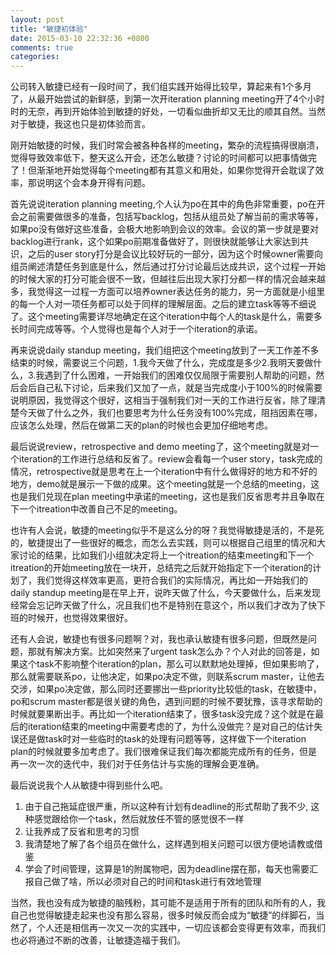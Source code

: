 ```yaml
---
layout: post
title: "敏捷初体验"
date: 2015-03-10 22:32:36 +0800
comments: true
categories: 
---
```

公司转入敏捷已经有一段时间了，我们组实践开始得比较早，算起来有1个多月了，从最开始尝试的新鲜感，到第一次开iteration planning meeting开了4个小时时的无奈，再到开始体验到敏捷的好处，一切看似曲折却又无比的顺其自然。当然对于敏捷，我这也只是初体验而言。

<!-- more -->

刚开始敏捷的时候，我们时常会被各种各样的meeting，繁杂的流程搞得很崩溃，觉得导致效率低下，整天这么开会，还怎么敏捷？讨论的时间都可以把事情做完了！但渐渐地开始觉得每个meeting都有其意义和用处，如果你觉得开会耽误了效率，那说明这个会本身开得有问题。

首先说说iteration planning meeting,个人认为po在其中的角色非常重要，po在开会之前需要做很多的准备，包括写backlog，包括从组员处了解当前的需求等等，如果po没有做好这些准备，会极大地影响到会议的效率。会议的第一步就是要对backlog进行rank，这个如果po前期准备做好了，则很快就能够让大家达到共识，之后的user story打分是会议比较好玩的一部分，因为这个时候owner需要向组员阐述清楚任务到底是什么，然后通过打分讨论最后达成共识，这个过程一开始的时候大家的打分可能会很不一致，但越往后出现大家打分都一样的情况会越来越多，我觉得这一过程一方面可以培养owner表达任务的能力，另一方面就是小组里的每一个人对一项任务都可以处于同样的理解层面。之后的建立task等等不细说了。这个meeting需要详尽地确定在这个iteration中每个人的task是什么，需要多长时间完成等等。个人觉得也是每个人对于一个iteration的承诺。

再来说说daily standup meeting，我们组把这个meeting放到了一天工作差不多结束的时候，需要说三个问题，1.我今天做了什么，完成度是多少2.我明天要做什么，3.我遇到了什么困难，一开始我们的困难仅仅局限于需要别人帮助的问题，然后会后自己私下讨论，后来我们又加了一点，就是当完成度小于100%的时候需要说明原因，我觉得这个很好，这相当于强制我们对一天的工作进行反省，除了理清楚今天做了什么之外，我们也要思考为什么任务没有100%完成，阻挡因素在哪，应该怎么处理，然后在做第二天的plan的时候也会更加仔细地考虑。

最后说说review，retrospective and demo meeting了，这个meeting就是对一个iteration的工作进行总结和反省了。review会看每一个user story，task完成的情况，retrospective就是思考在上一个iteration中有什么做得好的地方和不好的地方，demo就是展示一下做的成果。这个meeting就是一个总结的meeting，这也是我们兑现在plan meeting中承诺的meeting，这也是我们反省思考并且争取在下一个itreation中改善自己不足的meeting。

也许有人会说，敏捷的meeting似乎不是这么分的呀？我觉得敏捷是活的，不是死的，敏捷提出了一些很好的概念，而怎么去实践，则可以根据自己组里的情况和大家讨论的结果，比如我们小组就决定将上一个itreation的结束meeting和下一个itreation的开始meeting放在一块开，总结完之后就开始指定下一个iteration的计划了，我们觉得这样效率更高，更符合我们的实际情况，再比如一开始我们的daily standup meeting是在早上开，说昨天做了什么，今天要做什么，后来发现经常会忘记昨天做了什么，况且我们也不是特别在意这个，所以我们才改为了快下班的时候开，也觉得效果很好。

还有人会说，敏捷也有很多问题啊？对，我也承认敏捷有很多问题，但既然是问题，那就有解决方案。比如突然来了urgent task怎么办？个人对此的回答是，如果这个task不影响整个iteration的plan，那么可以默默地处理掉，但如果影响了，那么就需要联系po，让他决定，如果po决定不做，则联系scrum master，让他去交涉，如果po决定做，那么同时还要挪出一些priority比较低的task，在敏捷中，po和scrum master都是很关键的角色，遇到问题的时候不要犹豫，该寻求帮助的时候就要果断出手。再比如一个iteration结束了，很多task没完成？这个就是在最后的iteration结束的meeting中需要考虑的了，为什么没做完？是对自己的估计失误还是做task时对一些临时的task的处理有问题等等，这样做下一个iteration plan的时候就要多加考虑了。我们很难保证我们每次都能完成所有的任务，但是再一次一次的迭代中，我们对于任务估计与实施的理解会更准确。

最后说说我个人从敏捷中得到些什么吧。    
1. 由于自己拖延症很严重，所以这种有计划有deadline的形式帮助了我不少, 这种感觉跟给你一个task，然后就放任不管的感觉很不一样    
2. 让我养成了反省和思考的习惯     
3. 我清楚地了解了各个组员在做什么，这样遇到相关问题可以很方便地请教或借鉴     
4. 学会了时间管理，这算是1的附属物吧，因为deadline摆在那，每天也需要汇报自己做了啥，所以必须对自己的时间和task进行有效地管理

当然，我也没有成为敏捷的脑残粉，其可能不是适用于所有的团队和所有的人，我自己也觉得敏捷走起来也没有那么容易，很多时候反而会成为“敏捷”的绊脚石，当然了，个人还是相信再一次又一次的实践中，一切应该都会变得更有效率，而我们也必将通过不断的改善，让敏捷造福于我们。